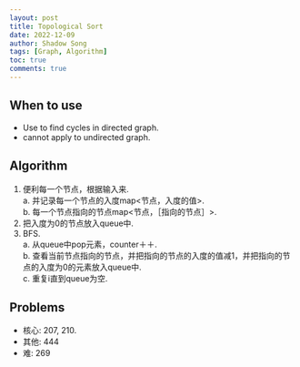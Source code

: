 ```yaml
---
layout: post
title: Topological Sort
date: 2022-12-09
author: Shadow Song
tags: [Graph, Algorithm]
toc: true
comments: true
---
```


## When to use

- Use to find cycles in directed graph. 
- cannot apply to undirected graph. 

## Algorithm

1. 便利每一个节点，根据输入来.  
	a. 并记录每一个节点的入度map<节点，入度的值>.  
	b. 每一个节点指向的节点map<节点，［指向的节点］>.  
2. 把入度为0的节点放入queue中. 
3. BFS.   
	a. 从queue中pop元素，counter＋＋.  
	b. 查看当前节点指向的节点，并把指向的节点的入度的值减1，并把指向的节点的入度为0的元素放入queue中.  
	c. 重复i直到queue为空.  
	
## Problems 

- 核心: 207, 210. 
- 其他: 444
- 难:  269